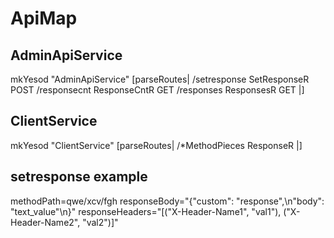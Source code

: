 # ApiMap

## AdminApiService
mkYesod "AdminApiService" [parseRoutes|
/setresponse SetResponseR POST
/responsecnt ResponseCntR GET
/responses ResponsesR GET
|]

## ClientService
mkYesod "ClientService" [parseRoutes|
/*MethodPieces ResponseR
|]

## setresponse example
methodPath=qwe/xcv/fgh
responseBody="{\"custom\": \"response\",\n\"body\": \"text_value\"\n}"
responseHeaders="[(\"X-Header-Name1\", \"val1\"), (\"X-Header-Name2\", \"val2\")]"
